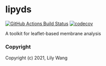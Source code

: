 lipyds
==============================
[//]: # (Badges)
[![GitHub Actions Build Status](https://github.com/lilyminium/lipyds/workflows/CI/badge.svg)](https://github.com/lilyminium/lipyds/actions?query=workflow%3ACI)
[![codecov](https://codecov.io/gh/lilyminium/lipyds/branch/master/graph/badge.svg)](https://codecov.io/gh/lilyminium/lipyds/branch/master)


A toolkit for leaflet-based membrane analysis

### Copyright

Copyright (c) 2021, Lily Wang
